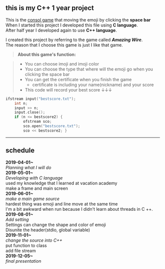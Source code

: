 ## this is my C++ 1 year project

This is the <u>consol game</u> that moving the emoji by clicking the **space bar** <br>
When I started this project I developed this file using **C language**.<br>
After half year I developed again to use **C++ language**.


I created this project by referring to the game called ***Amazing Wire***.  
The reason that I choose this game is just I like that game.

> **About this game's function:**

> - You can choose imoji and imoji color
> - You can choose the type that where will the emoji go when you clicking the space bar
> - You can get the certificate when you finish the game 
>    - certificate is including your name(nickname) and your score
> - This code will record your best score ↓↓↓
```C++
ifstream input("bestscore.txt");
	int n;
	input >> n;
	input.close();
	if (n <= bestscore2) {
		ofstream sco;
		sco.open("bestscore.txt"); 
		sco << bestscore2; }
```
----------
## schedule
**2019-04-01~** _<br>Planning what I will do_   
**2019-05-01~** _<br>Developing with C language_   
                used my knowledge that I learned at vacation academy<br>
                make a frame and main screen<br>
**2019-06-01~** _<br>make a main game source_   
		hardest thing was emoji and line move at the same time<br>
		I'm a bit awkward when run because I didn't learn about threads in C ++.<br>
**2019-08-01~** _<br>Add setting_   
		Settings can change the shape and color of emoji<br>
		Disunite the header(stdio, global variable)<br>
**2019-11-01~** _<br>change the source into C++_   
		put function to class<br>
		add file stream<br>
**2019-12-05~** _<br>final presentation_   
